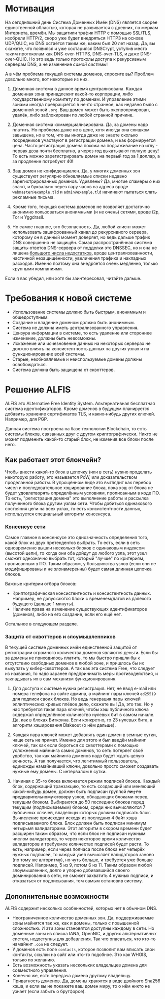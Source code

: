 # Мотивация
На сегодняшний день Система Доменных Имён (DNS) является скорее единственной областью, которая не развивается с древних, по меркам Интернета, времён.
Мы защитили трафик HTTP с помощью SSL/TLS, изобрели HTTP/2, скоро уже будет внедряться HTTP3 на основе UDP/QUIC, но DNS остаётся таким же, каким был 20 лет назад.
Да, вы скажете, что появился и уже состарился DNSCrypt, уступив место таким протоколам как DNS-over-HTTPS, DNS-over-TLS, и даже DNS-over-QUIC.
Но это ведь только протоколы доступа к рекурсивным серверам DNS, а не изменение _самой системы_!

А в чём проблема текущей системы доменов, спросите вы? Проблем довольно много, вот некоторые из них.

1. Доменная система в данное время централизована. Каждая доменная зона принадлежит какой-то корпорации, либо государственному комитету по доменам.
И управление этими зонами иногда превращается в нечто странное, как недавно было с доменной зоной `.org`. Ваш домен может быть экспроприирован, удалён, либо заблокирован по любой странной причине.

2. Доменная система коммерциализирована. Да, за домены надо платить. Но проблема даже не в цене, хотя иногда она слишком завышена, но в том, что вы иногда даже не знаете сколько посредников участвуют в регистрации домена, и как формируется цена.
Часто регистрация домена похожа на подсаживание на иглу - первая доза почти бесплатно, а через год выкатывают полную цену! То есть можно зарегистрировать домен на первый год за 1 доллар, а за продление потребуют 40!

3. Ваш домен не конфиденциален. Да, у многих доменных зон существуют регулярно обновляемые списки недавно зарегистрированных доменов.
Удивлены? Да, многие спамеры о них знают, и буквально через пару часов на адреса вроде `webmaster@example.tld` и `admin@example.tld` начинают пытаться слать рекламные письма.

4. Кроме того, текущая система доменов не позволяет достаточно анонимно пользоваться анонимными (и не очень) сетями, вроде i2p, Tor и Yggdrasil.

5. Но самое главное, это безопасность. Да, любой клиент может использовать зашифрованный канал до рекурсивного сервера, которому он в данный момент доверяет, но ведь дальше трафик DNS совершенно не защищён.
Самая распространённая система защиты ответов DNS-сервера от подделки это DNSSEC, но и она не лишена [большого числа недостатков](https://ru.wikipedia.org/wiki/DNSSEC#Проблемы_внедрения_и_недостатки), вроде централизованности, частичной незащищённости, увеличения трафика и накладных расходов. 
Именно поэтому она внедряется очень медленно, только крупными компаниями.
   
Если я вас убедил, или хотя бы заинтересовал, читайте дальше.

# Требования к новой системе
* Использование системы должно быть быстрым, анонимным и общедоступным.
* Создание и владение доменом должно быть анонимным.
* Система не должна иметь централизованного управления.
* Цензура информации в системе, то есть удаление или стороннее изменение, должны быть невозможны.
* Искажение или исчезновение данных на некоторых серверах не должно влиять на консистентность данных на других узлах и на функционирование всей системы.
* Старые, необновляемые и неиспользуемые домены должны освобождаться.
* Система должна быть защищена от сквоттеров.

# Решение ALFIS
ALFIS это ALternative Free Identity System. Альтернативная бесплатная система идентификаторов. Кроме доменов в будущем планируется добавить хранение сертификатов TLS, и каких-нибудь других ключей. Например, для PGP.

Данная система построена на базе технологии Blockchain, то есть системы блоков, связанных друг с другом криптографически. Никто не может подменить какой-то старый блок, не изменив все блоки после него.

## Как работает этот блокчейн?
Чтобы внести какой-то блок в цепочку (или в сеть) нужно проделать некоторую работу, это называется PoW, или доказательством проделанной работы.
В упрощённом виде это выглядит как перебор чисел и последовательное хэширование блока, пока хэш от блока не будет удовлетворять определённым условиям, прописанным в коде ПО.
То есть, "регистрация домена" это выполнение работы и рассылка полученного блока другим узлам сети.
Чтобы добиться одинакового состояния цепи на всех узлах, то есть консистентности данных, используется специальный алгоритм консенсуса.

### Консенсус сети
Самое главное в консенсусе это однозначность определения того, какой блок из двух претендентов выбрать.
То есть, если в сеть одновременно вышли несколько блоков с одинаковым индексом (высотой цепи),
то когда они оба дойдут до любого узла, этот узел сможет однозначно выбрать тот, который "лучше" по критериям, прописанным в ПО.
Таким образом, у большинства узлов (если они не модифицированы и не злонамеренны) будет самая длинная цепочка блоков.

Важные критерии отбора блоков:
* Криптографическая консистентность и консистентность данных. Например, не допускаются блоки с временем/датой из далёкого будущего (дальше 1 минуты).
* Наличие права на изменение существующих идентификаторов (доменов), либо на его создание, если его ещё нет.

Остальное в следующем разделе.

### Защита от сквоттеров и злоумышленников
В текущей системе доменных имён единственной защитой от регистрации огромного количества доменов являются деньги.
Если бы за домены не приходилось платить, то мы быстро пришли бы к отсутствию свободных доменов в любой зоне, и пришлось бы их выкупать у кибер-сквоттеров.
А так как эта система Free, что следует из названия, то надо заранее предпринимать меры противодействия, и закладывать их в сам механизм функционирования.

1. Для доступа к системе нужна регистрация.
Нет, не ввод e-mail или номера телефона на сайте админа, а майнинг пары ключей `ed25519` для подписи своих блоков.
Но ведь генерация пары ключей эллиптических кривых плёвое дело, скажете вы! Да, это так. Но у нас требуется такая пара ключей, чтобы хэш публичного ключа содержал определённое количество нулевых бит в самом начале.
Да, как в блоках Биткоина. Если конкретно, то 23 нулевых бита, а алгоритм хэширования Blakeout (о нём дальше).

2. Каждая пара ключей может добавлять один домен в земные сутки, чаще сеть не примет. Именно для этого и был введён майнинг ключей, так как если бороться со сквоттерами с помощью усложнения майнинга самих доменов, то сеть потеряет своё удобство, так как майнинга доменов надо будет ждать целую вечность.
А так получается, что легитимный пользователь, единожды намайнивший ключи, довольно просто сможет создавать нужные ему домены. С интервалом в сутки.

3. Начиная с 35-го блока включается режим подписей блоков.
Каждый блок, содержащий транзакцию, то есть создающий или меняющий какой-нибудь домен, должен быть подписан группой ~~лиц по предварительному сговору~~ узлов, обладающих блоками перед текущим блоком.
Выбираются до 50 последних блоков перед текущим (подписываемым) блоком, среди них вычисляются 7 публичных ключей, владельцы которых должны подписать блок.
Вычисление происходит исходя из последних 4 байт хэша подписываемого блока.
Блок должен быть подписан минимум четырьмя валидаторами.
Этот алгоритм в скором времени будет расширен таким образом, что если блок не подписан нужным числом валидаторов, то через некоторое время количество валидаторов и требуемое количество подписей будет расти.
То есть, например, если через полчаса после блока нет четырёх нужных подписей, то каждый узел вычисляет валидаторов заново (по тому же алгоритму), но чуть больше, и требуется уже больше подписей.
Например, 5 из 9, потом 6 из 11. Таким образом любой злоумышленник, долго и упорно добивавшийся своего доминирования в сети, не сможет захватить 4 нужных подписи, и отказаться от подписывания, тем самым остановив систему.

## Дополнительные возможности
ALFIS содержит несколько особенностей, которых нет в обычном DNS.
* Неограниченное количество доменных зон. Да, поддерживаемые зоны майнятся так же, как и домены, только с повышенной сложностью.
И эти зоны становятся доступны каждому в сети.
Но доменные зоны из списка IANA, OpenNIC, и других альтернативных систем, недоступны для добавления.
Так что опасаться, что кто-то намайнит `.com` не следует.
* У доменов есть поле `contacts`, которое позволит вам вписать свои контакты, ссылки на сайт или что-то подобное. Это как WHOIS, только по желанию.
* Есть возможность указать нескольких владельцев домена для совместного управления.
* Конечно же, есть передача домена другому владельцу.
* Приватность доменов. Да, домены хранятся в виде двойного Sha256 хэша, и если вы не покажете ваш домен миру, то о нём никто не узнает (если забыть о брутфорсе).
